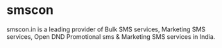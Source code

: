 # smscon
smscon.in is a leading provider of Bulk SMS services, Marketing SMS services, Open DND Promotional sms &amp; Marketing SMS services in India.
